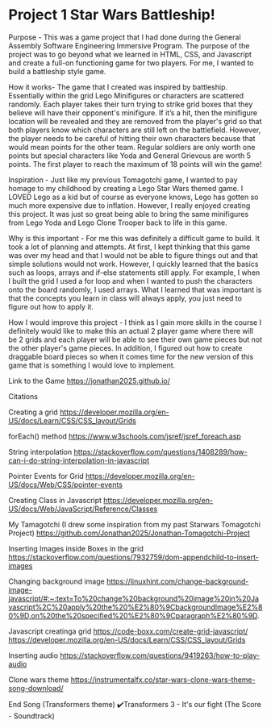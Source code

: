 # Project 1 Star Wars Battleship!
Purpose - This was a game project that I had done during the General Assembly Software Engineering Immersive Program. The purpose of the project was to go beyond what we learned in HTML, CSS, and Javascript and create a full-on functioning game for two players. For me, I wanted to build a battleship style game. 

How it works- The game that I created was inspired by battleship. Essentially within the grid Lego Minifigures or characters are scattered randomly. Each player takes their turn trying to strike grid boxes that they believe will have their opponent's minifigure. If it’s a hit, then the minifigure location will be revealed and they are removed from the player's grid so that both players know which characters are still left on the battlefield. However, the player needs to be careful of hitting their own characters because that would mean points for the other team. Regular soldiers are only worth one points but special characters like Yoda and General Grievous are worth 5 points. The first player to reach the maximum of 18 points will win the game!

Inspiration - Just like my previous Tomagotchi game, I wanted to pay homage to my childhood by creating a Lego Star Wars themed game. I LOVED Lego as a kid but of course as everyone knows, Lego has gotten so much more expensive due to inflation. However, I really enjoyed creating this project. It was just so great being able to bring the same minifigures from Lego Yoda and Lego Clone Trooper back to life in this game.

Why is this important - For me this was definitely a difficult game to build. It took a lot of planning and attempts. At first, I kept thinking that this game was over my head and that I would not be able to figure things out and that simple solutions would not work. However, I quickly learned that the basics such as loops, arrays and if-else statements still apply. For example, I when I built the grid I used a for loop and when I wanted to push the characters onto the board randomly, I used arrays. What I learned that was important is that the concepts you learn in class will always apply, you just need to figure out how to apply it.

How I would improve this project - I think as I gain more skills in the course I definitely would like to make this an actual 2 player game where there will be 2 grids and each player will be able to see their own game pieces but not the other player's game pieces. In addition, I figured out how to create draggable board pieces so when it comes time for the new version of this game that is something I would love to implement. 




Link to the Game 
https://jonathan2025.github.io/




Citations  



Creating a grid 
https://developer.mozilla.org/en-US/docs/Learn/CSS/CSS_layout/Grids

forEach() method
https://www.w3schools.com/jsref/jsref_foreach.asp

String interpolation 
https://stackoverflow.com/questions/1408289/how-can-i-do-string-interpolation-in-javascript

Pointer Events for Grid 
https://developer.mozilla.org/en-US/docs/Web/CSS/pointer-events

Creating Class in Javascript 
https://developer.mozilla.org/en-US/docs/Web/JavaScript/Reference/Classes

My Tamagotchi (I drew some inspiration from my past Starwars Tomagotchi Project)
https://github.com/Jonathan2025/Jonathan-Tomagotchi-Project

Inserting Images inside Boxes in the grid 
https://stackoverflow.com/questions/7932759/dom-appendchild-to-insert-images

Changing background image 
https://linuxhint.com/change-background-image-javascript/#:~:text=To%20change%20background%20image%20in%20Javascript%2C%20apply%20the%20%E2%80%9CbackgroundImage%E2%80%9D,on%20the%20specified%20%E2%80%9Cparagraph%E2%80%9D.

Javascript creatinga grid 
https://code-boxx.com/create-grid-javascript/
https://developer.mozilla.org/en-US/docs/Learn/CSS/CSS_layout/Grids

Inserting audio
https://stackoverflow.com/questions/9419263/how-to-play-audio

Clone wars theme
https://instrumentalfx.co/star-wars-clone-wars-theme-song-download/

End Song (Transformers theme) 
✔️Transformers 3  - It's our fight (The Score - Soundtrack)
